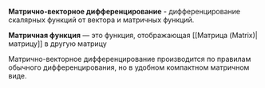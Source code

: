 **Матрично-векторное дифференцирование** - дифференцирование скалярных функций от вектора и матричных функций.

**Матричная функция** — это функция, отображающая [[Матрица (Matrix)|матрицу]] в другую матрицу

Матрично-векторное дифференцирование производится по правилам обычного дифференцирования, но в удобном компактном матричном виде.